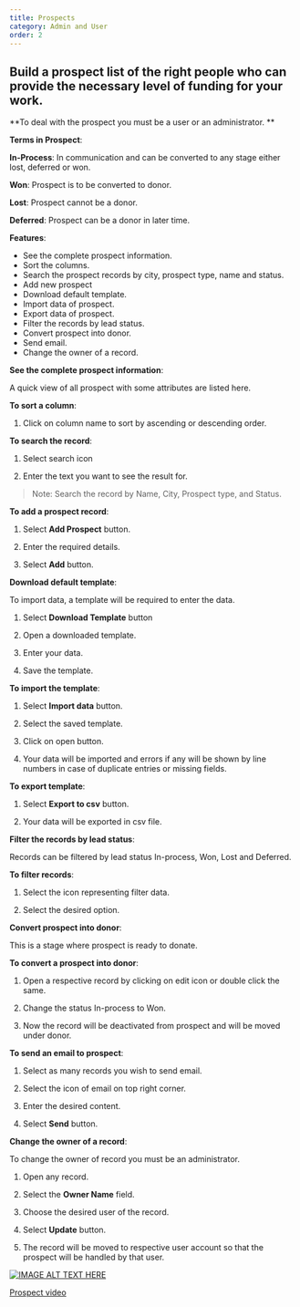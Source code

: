 ```yaml
---
title: Prospects
category: Admin and User
order: 2
---
```

 ## Build a prospect list of the right people who can provide the necessary level of funding for your work. 

 **To deal with the prospect you must be a user or an administrator. **
  
 **Terms in Prospect**: 

 **In-Process**: In communication and can be converted to any stage either lost, deferred or won. 

 **Won**: Prospect is to be converted to donor. 

 **Lost**: Prospect cannot be a donor. 

 **Deferred**: Prospect can be a donor in later time. 

 **Features**: 
  * See the complete prospect information. 
  * Sort the columns. 
  * Search the prospect records by city, prospect type, name and status. 
  * Add new prospect 
  * Download default template. 
  * Import data of prospect. 
  * Export data of prospect. 
  * Filter the records by lead status. 
  * Convert prospect into donor. 
  * Send email. 
  * Change the owner of a record. 

  **See the complete prospect information**: 

  A quick view of all prospect with some attributes are listed here. 

 **To sort a column**: 

 1. Click on column name to sort by ascending or descending order. 

 **To search the record**: 

 1. Select search icon 

 2. Enter the text you want to see the result for. 

 >Note: Search the record by Name, City, Prospect type, and Status. 

 **To add a prospect record**: 

 1. Select **Add Prospect** button. 

 2. Enter the required details. 

 3. Select **Add** button. 

 **Download default template**: 

 To import data, a template will be required to enter the data.  

 1. Select **Download Template** button 

 2. Open a downloaded template. 

 3. Enter your data. 

 4. Save the template. 

 **To import the template**:

 1. Select **Import data** button. 

 2. Select the saved template. 

 3. Click on open button. 

 4. Your data will be imported and errors if any will be shown by line numbers in case of duplicate entries or     missing fields. 

 **To export template**:

 1. Select **Export to csv** button. 

 2. Your data will be exported in csv file. 

 **Filter the records by lead status**: 

 Records can be filtered by lead status In-process, Won, Lost and Deferred. 

 **To filter records**: 

 1. Select the icon representing filter data. 

 2. Select the desired option. 

 **Convert prospect into donor**: 

 This is a stage where prospect is ready to donate.  

 **To convert a prospect into donor**: 

 1. Open a respective record by clicking on edit icon or double click the same. 

 2. Change the status In-process to Won. 

 3. Now the record will be deactivated from prospect and will be moved under donor. 

 **To send an email to prospect**: 

 1. Select as many records you wish to send email. 

 2. Select the icon of email on top right corner. 

 3. Enter the desired content. 

 4. Select **Send** button. 

 **Change the owner of a record**: 

 To change the owner of record you must be an administrator. 

 1. Open any record. 

 2. Select the **Owner Name** field. 

 3. Choose the desired user of the record. 

 4. Select **Update** button. 

 5. The record will be moved to respective user account so that the prospect will be handled by that user. 
 
 [![IMAGE ALT TEXT HERE](http://img.youtube.com/vi/_SOVbq6FUoU/0.jpg)](https://www.youtube.com/watch?v=XyKBlMUMFS0)

 [Prospect video](https://www.youtube.com/watch?v=XyKBlMUMFS0)